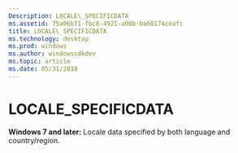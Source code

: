 ```yaml
---
Description: LOCALE\_SPECIFICDATA
ms.assetid: 75a06bf1-fbc8-4921-a00b-ba60174ceafc
title: LOCALE\_SPECIFICDATA
ms.technology: desktop
ms.prod: windows
ms.author: windowssdkdev
ms.topic: article
ms.date: 05/31/2018
---
```


# LOCALE\_SPECIFICDATA

**Windows 7 and later:** Locale data specified by both language and country/region.

 

 



